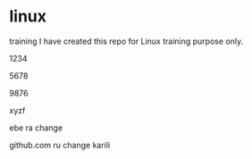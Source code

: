 # linux
training
I have created this repo for Linux training purpose only.


1234

5678

9876


xyzf


ebe ra change

github.com ru change karili
